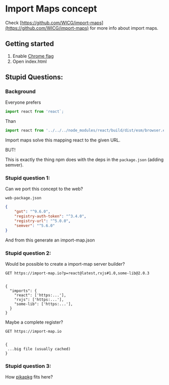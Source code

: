 # Import Maps concept

Check [https://github.com/WICG/import-maps](https://github.com/WICG/import-maps) for more info about import maps.


## Getting started

1. Enable [Chrome flag](chrome://flags/#enable-built-in-module-infra)
2. Open index.html


## Stupid Questions:


### Background

Everyone prefers

```js
import react from 'react`;
```

Than

```js
import react from '../../../node_modules/react/build/dist/esm/browser.esm.js';
```

Import maps solve this mapping react to the given URL.


BUT!

This is exactly the thing npm does with the deps in the `package.json` (adding semver).

### Stupid question 1:

Can we port this concept to the web?


`web-package.json`

```json
{
    "got": "^9.6.0",
    "registry-auth-token": "^3.4.0",
    "registry-url": "^5.0.0",
    "semver": "^5.6.0"
}
```

And from this generate an import-map.json


### Stupid question 2:

Would be possible to create a import-map server builder?


```
GET https://import-map.io?p=react@latest,rxjs#1.0,some-lib@2.0.3


{
  "imports": {
    "react": ['https:...'],
    "rxjs": ['https:...'],
    "some-lib": ['https:...'],
  }
}
```

Maybe a complete register?

```
GET https://import-map.io


{
 ...big file (usually cached)
}
```


### Stupid question 3:

How [pikapkg](https://github.com/pikapkg/web) fits here?

